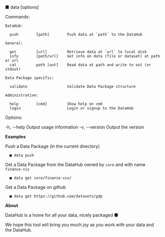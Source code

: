 
  ■ data [options] <command> <args>

  Commands:

    DataHub:

      push        [path]        Push data at `path` to the DataHub

    General:

      get         [url]         Retrieve data at `url` to local disk
      info        [path/url]    Get info on data (file or dataset) at path or url
      cat         path [out]    Read data at path and write to out (or stdout)

    Data Package specific:

      validate                  Validate Data Package structure

    Administrative:

      help        [cmd]         Show help on cmd
      login                     Login or signup to the DataHub

  Options:

  -h, --help              Output usage information
  -v, --version           Output the version

  **Examples**

  Push a Data Package (in the current directory)

      ■ data push

  Get a Data Package from the DataHub owned by `core` and with name `finance-vix`

      ■ data get core/finance-vix/

  Get a Data Package on github

      ■ data get https://github.com/datasets/gdp


  **About**

  DataHub is a home for all your data, nicely packaged ■

  We hope this tool will bring you much joy as you work with your data and the DataHub.


